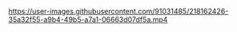 https://user-images.githubusercontent.com/91031485/218162426-35a32f55-a9b4-49b5-a7a1-06663d07df5a.mp4
